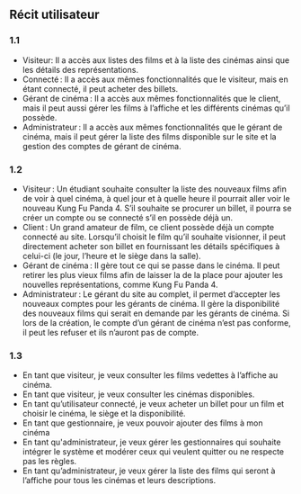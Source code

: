 ## Récit utilisateur

###  1.1

- Visiteur: Il a accès aux listes des films et à la liste des cinémas ainsi que les détails des représentations. 
- Connecté : Il a accès aux mêmes fonctionnalités que le visiteur, mais en étant connecté, il peut acheter des billets. 
 - Gérant de cinéma : Il a accès aux mêmes fonctionnalités que le client, mais il peut aussi gérer les films à l’affiche et les différents cinémas qu’il possède. 
- Administrateur : Il a accès aux mêmes fonctionnalités que le gérant de cinéma, mais il peut gérer la liste des films disponible sur le site et la gestion des comptes de gérant de cinéma.

### 1.2

- Visiteur : Un étudiant souhaite consulter la liste des nouveaux films afin de voir à quel cinéma, à quel jour et à quelle heure il pourrait aller voir le nouveau Kung Fu Panda 4. S’il souhaite se procurer un billet, il pourra se créer un compte ou se connecté s’il en possède déjà un. 
- Client : Un grand amateur de film, ce client possède déjà un compte connecté au site. Lorsqu’il choisit le film qu’il souhaite visionner, il peut directement acheter son billet en fournissant les détails spécifiques à celui-ci (le jour, l’heure et le siège dans la salle). 
- Gérant de cinéma : Il gère tout ce qui se passe dans le cinéma. Il peut retirer les plus vieux films afin de laisser la de la place pour ajouter les nouvelles représentations, comme Kung Fu Panda 4. 
- Administrateur : Le gérant du site au complet, il permet d’accepter les nouveaux comptes pour les gérants de cinéma. Il gère la disponibilité des nouveaux films qui serait en demande par les gérants de cinéma. Si lors de la création, le compte d’un gérant de cinéma n’est pas conforme, il peut les refuser et ils n’auront pas de compte.

### 1.3

- En tant que visiteur, je veux consulter les films vedettes à l’affiche au cinéma. 
- En tant que visiteur, je veux consulter les cinémas disponibles. 
- En tant qu’utilisateur connecté, je veux acheter un billet pour un film et choisir le cinéma, le siège et la disponibilité. 
- En tant que gestionnaire, je veux pouvoir ajouter des films à mon cinéma 
- En tant qu'administrateur, je veux gérer les gestionnaires qui souhaite intégrer le système et modérer ceux qui veulent quitter ou ne respecte pas les règles. 
- En tant qu’administrateur, je veux gérer la liste des films qui seront à l’affiche pour tous les cinémas et leurs descriptions.

